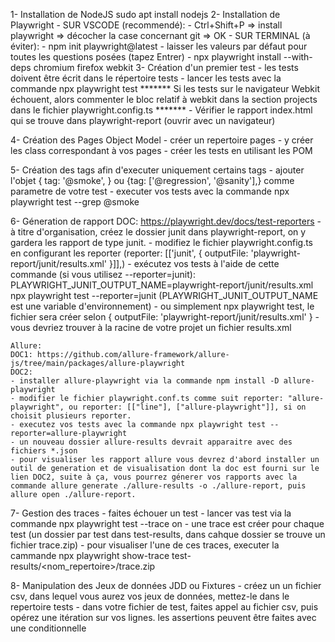 1- Installation de NodeJS
    sudo apt install nodejs
2- Installation de Playwright
    - SUR VSCODE (recommendé): 
    - Ctrl+Shift+P => install playwright => décocher la case concernant git => OK
    - SUR TERMINAL (à éviter):
    - npm init playwright@latest
    - laisser les valeurs par défaut pour toutes les questions posées (tapez Entrer)
    - npx playwright install --with-deps chromium firefox webkit
3- Création d'un premier test
    - les tests doivent être écrit dans le répertoire tests
    - lancer les tests avec la commande npx playwright test
    *******
    Si les tests sur le navigateur Webkit échouent, alors commenter le bloc relatif à webkit dans la section projects dans le fichier playwright.config.ts
    *******
    - Vérifier le rapport index.html qui se trouve dans playwright-report (ouvrir avec un navigateur)

 4- Création des Pages Object Model
    - créer un repertoire pages
    - y créer les class correspondant à vos pages
    - créer les tests en utilisant les POM

5- Création des tags afin d'executer uniquement certains tags
    - ajouter l'objet { tag: '@smoke', } ou {tag: ['@regression', '@sanity'],} comme parametre de votre test
    - executer vos tests avec la commande npx playwright test --grep @smoke

6- Géneration de rapport
    DOC: https://playwright.dev/docs/test-reporters
    - à titre d'organisation, créez le dossier junit dans playwright-report, on y gardera les rapport de type junit.
    - modifiez le fichier playwright.config.ts en configurant les reporter (reporter: [['junit', { outputFile: 'playwright-report/junit/results.xml' }]],)
    - exécutez vos tests à l'aide de cette commande (si vous utilisez --reporter=junit): PLAYWRIGHT_JUNIT_OUTPUT_NAME=playwright-report/junit/results.xml npx playwright test --reporter=junit (PLAYWRIGHT_JUNIT_OUTPUT_NAME est une variable d'environnement)
    - ou simplement npx playwright test, le fichier sera créer selon { outputFile: 'playwright-report/junit/results.xml' }
    - vous devriez trouver à la racine de votre projet un fichier results.xml

    Allure:
    DOC1: https://github.com/allure-framework/allure-js/tree/main/packages/allure-playwright
    DOC2: 
    - installer allure-playwright via la commande npm install -D allure-playwright
    - modifier le fichier playwright.conf.ts comme suit reporter: "allure-playwright", ou reporter: [["line"], ["allure-playwright"]], si on choisit plusieurs reporter.
    - executez vos tests avec la commande npx playwright test --reporter=allure-playwright
    - un nouveau dossier allure-results devrait apparaitre avec des fichiers *.json
    - pour visualiser les rapport allure vous devrez d'abord installer un outil de generation et de visualisation dont la doc est fourni sur le lien DOC2, suite à ça, vous pourrez génerer vos rapports avec la commande allure generate ./allure-results -o ./allure-report, puis allure open ./allure-report.

7- Gestion des traces
    - faites échouer un test
    - lancer vas test via la commande npx playwright test --trace on
    - une trace est créer pour chaque test (un dossier par test dans test-results, dans cahque dossier se trouve un fichier trace.zip)
    - pour visualiser l'une de ces traces, executer la cammande npx playwright show-trace test-results/<nom_repertoire>/trace.zip

8-  Manipulation des Jeux de données JDD ou Fixtures
    - créez un un fichier csv, dans lequel vous aurez vos jeux de données, mettez-le dans le repertoire tests
    - dans votre fichier de test, faites appel au fichier csv, puis opérez une itération sur vos lignes. les assertions peuvent être faites avec une conditionnelle